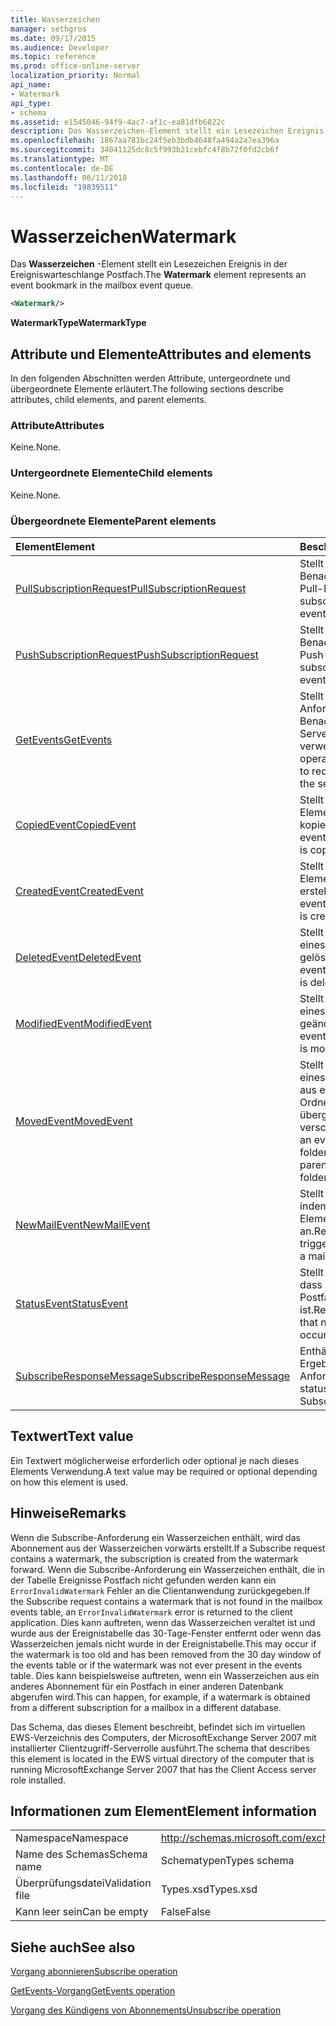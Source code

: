 ```yaml
---
title: Wasserzeichen
manager: sethgros
ms.date: 09/17/2015
ms.audience: Developer
ms.topic: reference
ms.prod: office-online-server
localization_priority: Normal
api_name:
- Watermark
api_type:
- schema
ms.assetid: e1545046-94f9-4ac7-af1c-ea81dfb6822c
description: Das Wasserzeichen-Element stellt ein Lesezeichen Ereignis in der Ereigniswarteschlange Postfach.
ms.openlocfilehash: 1867aa781bc24f5eb3bdb4648fa494a2a7ea396a
ms.sourcegitcommit: 34041125dc8c5f993b21cebfc4f8b72f0fd2cb6f
ms.translationtype: MT
ms.contentlocale: de-DE
ms.lasthandoff: 06/11/2018
ms.locfileid: "19839511"
---
```

# <a name="watermark"></a><span data-ttu-id="a9c65-103">Wasserzeichen</span><span class="sxs-lookup"><span data-stu-id="a9c65-103">Watermark</span></span>

<span data-ttu-id="a9c65-104">Das **Wasserzeichen** -Element stellt ein Lesezeichen Ereignis in der Ereigniswarteschlange Postfach.</span><span class="sxs-lookup"><span data-stu-id="a9c65-104">The **Watermark** element represents an event bookmark in the mailbox event queue.</span></span> 
  
```xml
<Watermark/>
```

 <span data-ttu-id="a9c65-105">**WatermarkType**</span><span class="sxs-lookup"><span data-stu-id="a9c65-105">**WatermarkType**</span></span>
## <a name="attributes-and-elements"></a><span data-ttu-id="a9c65-106">Attribute und Elemente</span><span class="sxs-lookup"><span data-stu-id="a9c65-106">Attributes and elements</span></span>

<span data-ttu-id="a9c65-107">In den folgenden Abschnitten werden Attribute, untergeordnete und übergeordnete Elemente erläutert.</span><span class="sxs-lookup"><span data-stu-id="a9c65-107">The following sections describe attributes, child elements, and parent elements.</span></span>
  
### <a name="attributes"></a><span data-ttu-id="a9c65-108">Attribute</span><span class="sxs-lookup"><span data-stu-id="a9c65-108">Attributes</span></span>

<span data-ttu-id="a9c65-109">Keine.</span><span class="sxs-lookup"><span data-stu-id="a9c65-109">None.</span></span>
  
### <a name="child-elements"></a><span data-ttu-id="a9c65-110">Untergeordnete Elemente</span><span class="sxs-lookup"><span data-stu-id="a9c65-110">Child elements</span></span>

<span data-ttu-id="a9c65-111">Keine.</span><span class="sxs-lookup"><span data-stu-id="a9c65-111">None.</span></span>
  
### <a name="parent-elements"></a><span data-ttu-id="a9c65-112">Übergeordnete Elemente</span><span class="sxs-lookup"><span data-stu-id="a9c65-112">Parent elements</span></span>

|<span data-ttu-id="a9c65-113">**Element**</span><span class="sxs-lookup"><span data-stu-id="a9c65-113">**Element**</span></span>|<span data-ttu-id="a9c65-114">**Beschreibung**</span><span class="sxs-lookup"><span data-stu-id="a9c65-114">**Description**</span></span>|
|:-----|:-----|
|[<span data-ttu-id="a9c65-115">PullSubscriptionRequest</span><span class="sxs-lookup"><span data-stu-id="a9c65-115">PullSubscriptionRequest</span></span>](pullsubscriptionrequest.md) <br/> |<span data-ttu-id="a9c65-116">Stellt ein Abonnement für ein Benachrichtigungsabonnement Pull-Ereignis.</span><span class="sxs-lookup"><span data-stu-id="a9c65-116">Represents a subscription to a pull-based event notification subscription.</span></span>  <br/> |
|[<span data-ttu-id="a9c65-117">PushSubscriptionRequest</span><span class="sxs-lookup"><span data-stu-id="a9c65-117">PushSubscriptionRequest</span></span>](pushsubscriptionrequest.md) <br/> |<span data-ttu-id="a9c65-118">Stellt ein Abonnement für ein Benachrichtigungsabonnement Push-Ereignis.</span><span class="sxs-lookup"><span data-stu-id="a9c65-118">Represents a subscription to a push-based event notification subscription.</span></span>  <br/> |
|[<span data-ttu-id="a9c65-119">GetEvents</span><span class="sxs-lookup"><span data-stu-id="a9c65-119">GetEvents</span></span>](getevents.md) <br/> |<span data-ttu-id="a9c65-120">Stellt die Operation auf Anforderung-Benachrichtigungen vom Server von Pull-Clients verwendet wird.</span><span class="sxs-lookup"><span data-stu-id="a9c65-120">Represents the operation used by pull clients to request notifications from the server.</span></span>  <br/> |
|[<span data-ttu-id="a9c65-121">CopiedEvent</span><span class="sxs-lookup"><span data-stu-id="a9c65-121">CopiedEvent</span></span>](copiedevent.md) <br/> |<span data-ttu-id="a9c65-122">Stellt ein Ereignis eines Elements oder Ordners, in dem kopiert wird.</span><span class="sxs-lookup"><span data-stu-id="a9c65-122">Represents an event where an item or folder is copied.</span></span>  <br/> |
|[<span data-ttu-id="a9c65-123">CreatedEvent</span><span class="sxs-lookup"><span data-stu-id="a9c65-123">CreatedEvent</span></span>](createdevent.md) <br/> |<span data-ttu-id="a9c65-124">Stellt ein Ereignis eines Elements oder Ordners, in dem erstellt wird.</span><span class="sxs-lookup"><span data-stu-id="a9c65-124">Represents an event where an item or folder is created.</span></span>  <br/> |
|[<span data-ttu-id="a9c65-125">DeletedEvent</span><span class="sxs-lookup"><span data-stu-id="a9c65-125">DeletedEvent</span></span>](deletedevent.md) <br/> |<span data-ttu-id="a9c65-126">Stellt ein Ereignis, bei denen eines Elements oder Ordners gelöscht wird.</span><span class="sxs-lookup"><span data-stu-id="a9c65-126">Represents an event where an item or folder is deleted.</span></span>  <br/> |
|[<span data-ttu-id="a9c65-127">ModifiedEvent</span><span class="sxs-lookup"><span data-stu-id="a9c65-127">ModifiedEvent</span></span>](modifiedevent.md) <br/> |<span data-ttu-id="a9c65-128">Stellt ein Ereignis, bei denen eines Elements oder Ordners geändert wird.</span><span class="sxs-lookup"><span data-stu-id="a9c65-128">Represents an event where an item or folder is modified.</span></span>  <br/> |
|[<span data-ttu-id="a9c65-129">MovedEvent</span><span class="sxs-lookup"><span data-stu-id="a9c65-129">MovedEvent</span></span>](movedevent.md) <br/> |<span data-ttu-id="a9c65-130">Stellt ein Ereignis, auf dem eines Elements oder Ordners aus einem übergeordneten Ordner in einen anderen übergeordneten Ordner verschoben wird.</span><span class="sxs-lookup"><span data-stu-id="a9c65-130">Represents an event where an item or folder is moved from one parent folder to another parent folder.</span></span>  <br/> |
|[<span data-ttu-id="a9c65-131">NewMailEvent</span><span class="sxs-lookup"><span data-stu-id="a9c65-131">NewMailEvent</span></span>](newmailevent.md) <br/> |<span data-ttu-id="a9c65-132">Stellt ein Ereignis ausgelöst, indem eine neue e-Mail-Element in einem Postfach an.</span><span class="sxs-lookup"><span data-stu-id="a9c65-132">Represents an event triggered by a new mail item in a mailbox.</span></span>  <br/> |
|[<span data-ttu-id="a9c65-133">StatusEvent</span><span class="sxs-lookup"><span data-stu-id="a9c65-133">StatusEvent</span></span>](statusevent.md) <br/> |<span data-ttu-id="a9c65-134">Stellt eine Benachrichtigung, dass keine neue Aktivität im Postfach aufgetreten ist.</span><span class="sxs-lookup"><span data-stu-id="a9c65-134">Represents a notification that no new activity has occurred in the mailbox.</span></span>  <br/> |
|[<span data-ttu-id="a9c65-135">SubscribeResponseMessage</span><span class="sxs-lookup"><span data-stu-id="a9c65-135">SubscribeResponseMessage</span></span>](subscriberesponsemessage.md) <br/> |<span data-ttu-id="a9c65-136">Enthält den Status und das Ergebnis einer Subscribe-Anforderung.</span><span class="sxs-lookup"><span data-stu-id="a9c65-136">Contains the status and result of a Subscribe request.</span></span>  <br/> |
   
## <a name="text-value"></a><span data-ttu-id="a9c65-137">Textwert</span><span class="sxs-lookup"><span data-stu-id="a9c65-137">Text value</span></span>

<span data-ttu-id="a9c65-138">Ein Textwert möglicherweise erforderlich oder optional je nach dieses Elements Verwendung.</span><span class="sxs-lookup"><span data-stu-id="a9c65-138">A text value may be required or optional depending on how this element is used.</span></span>
  
## <a name="remarks"></a><span data-ttu-id="a9c65-139">Hinweise</span><span class="sxs-lookup"><span data-stu-id="a9c65-139">Remarks</span></span>

<span data-ttu-id="a9c65-140">Wenn die Subscribe-Anforderung ein Wasserzeichen enthält, wird das Abonnement aus der Wasserzeichen vorwärts erstellt.</span><span class="sxs-lookup"><span data-stu-id="a9c65-140">If a Subscribe request contains a watermark, the subscription is created from the watermark forward.</span></span> <span data-ttu-id="a9c65-141">Wenn die Subscribe-Anforderung ein Wasserzeichen enthält, die in der Tabelle Ereignisse Postfach nicht gefunden werden kann ein `ErrorInvalidWatermark` Fehler an die Clientanwendung zurückgegeben.</span><span class="sxs-lookup"><span data-stu-id="a9c65-141">If the Subscribe request contains a watermark that is not found in the mailbox events table, an  `ErrorInvalidWatermark` error is returned to the client application.</span></span> <span data-ttu-id="a9c65-142">Dies kann auftreten, wenn das Wasserzeichen veraltet ist und wurde aus der Ereignistabelle das 30-Tage-Fenster entfernt oder wenn das Wasserzeichen jemals nicht wurde in der Ereignistabelle.</span><span class="sxs-lookup"><span data-stu-id="a9c65-142">This may occur if the watermark is too old and has been removed from the 30 day window of the events table or if the watermark was not ever present in the events table.</span></span> <span data-ttu-id="a9c65-143">Dies kann beispielsweise auftreten, wenn ein Wasserzeichen aus ein anderes Abonnement für ein Postfach in einer anderen Datenbank abgerufen wird.</span><span class="sxs-lookup"><span data-stu-id="a9c65-143">This can happen, for example, if a watermark is obtained from a different subscription for a mailbox in a different database.</span></span> 
  
<span data-ttu-id="a9c65-144">Das Schema, das dieses Element beschreibt, befindet sich im virtuellen EWS-Verzeichnis des Computers, der MicrosoftExchange Server 2007 mit installierter Clientzugriff-Serverrolle ausführt.</span><span class="sxs-lookup"><span data-stu-id="a9c65-144">The schema that describes this element is located in the EWS virtual directory of the computer that is running MicrosoftExchange Server 2007 that has the Client Access server role installed.</span></span>
  
## <a name="element-information"></a><span data-ttu-id="a9c65-145">Informationen zum Element</span><span class="sxs-lookup"><span data-stu-id="a9c65-145">Element information</span></span>

|||
|:-----|:-----|
|<span data-ttu-id="a9c65-146">Namespace</span><span class="sxs-lookup"><span data-stu-id="a9c65-146">Namespace</span></span>  <br/> |http://schemas.microsoft.com/exchange/services/2006/types  <br/> |
|<span data-ttu-id="a9c65-147">Name des Schemas</span><span class="sxs-lookup"><span data-stu-id="a9c65-147">Schema name</span></span>  <br/> |<span data-ttu-id="a9c65-148">Schematypen</span><span class="sxs-lookup"><span data-stu-id="a9c65-148">Types schema</span></span>  <br/> |
|<span data-ttu-id="a9c65-149">Überprüfungsdatei</span><span class="sxs-lookup"><span data-stu-id="a9c65-149">Validation file</span></span>  <br/> |<span data-ttu-id="a9c65-150">Types.xsd</span><span class="sxs-lookup"><span data-stu-id="a9c65-150">Types.xsd</span></span>  <br/> |
|<span data-ttu-id="a9c65-151">Kann leer sein</span><span class="sxs-lookup"><span data-stu-id="a9c65-151">Can be empty</span></span>  <br/> |<span data-ttu-id="a9c65-152">False</span><span class="sxs-lookup"><span data-stu-id="a9c65-152">False</span></span>  <br/> |
   
## <a name="see-also"></a><span data-ttu-id="a9c65-153">Siehe auch</span><span class="sxs-lookup"><span data-stu-id="a9c65-153">See also</span></span>



[<span data-ttu-id="a9c65-154">Vorgang abonnieren</span><span class="sxs-lookup"><span data-stu-id="a9c65-154">Subscribe operation</span></span>](subscribe-operation.md)
  
[<span data-ttu-id="a9c65-155">GetEvents-Vorgang</span><span class="sxs-lookup"><span data-stu-id="a9c65-155">GetEvents operation</span></span>](getevents-operation.md)
  
[<span data-ttu-id="a9c65-156">Vorgang des Kündigens von Abonnements</span><span class="sxs-lookup"><span data-stu-id="a9c65-156">Unsubscribe operation</span></span>](unsubscribe-operation.md)

